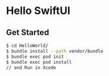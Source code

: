 # Hello SwiftUI

## Get Started

```sh
$ cd HelloWorld/
$ bundle install --path vendor/bundle
$ bundle exec pod init
$ bundle exec pod install
// and Run in Xcode
```
